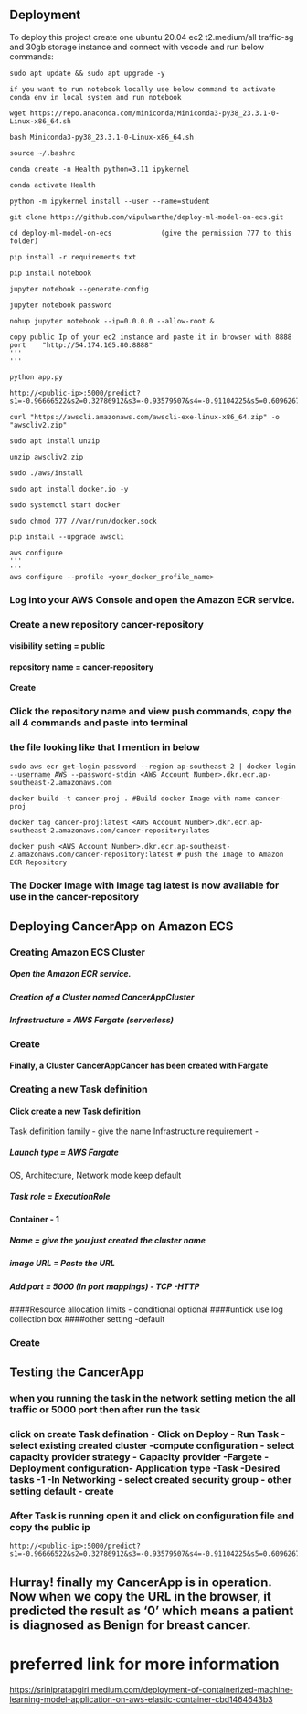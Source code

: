 
## Deployment

To deploy this project create one ubuntu 20.04 ec2 t2.medium/all traffic-sg and 30gb storage instance and connect with vscode and run below commands:

```
sudo apt update && sudo apt upgrade -y
```
```
if you want to run notebook locally use below command to activate conda env in local system and run notebook

wget https://repo.anaconda.com/miniconda/Miniconda3-py38_23.3.1-0-Linux-x86_64.sh
```
```
bash Miniconda3-py38_23.3.1-0-Linux-x86_64.sh
```
```
source ~/.bashrc
```
```
conda create -n Health python=3.11 ipykernel
```
```
conda activate Health
```
```
python -m ipykernel install --user --name=student
```
```
git clone https://github.com/vipulwarthe/deploy-ml-model-on-ecs.git
```
```
cd deploy-ml-model-on-ecs            (give the permission 777 to this folder)
```
```
pip install -r requirements.txt
```
```
pip install notebook
```
```
jupyter notebook --generate-config
```
```
jupyter notebook password
```
```
nohup jupyter notebook --ip=0.0.0.0 --allow-root &
```
```
copy public Ip of your ec2 instance and paste it in browser with 8888 port    "http://54.174.165.80:8888"
'''
'''

python app.py
```
```
http://<public-ip>:5000/predict?s1=-0.96666522&s2=0.32786912&s3=-0.93579507&s4=-0.91104225&s5=0.60962671&s6=0.36569592&s7=-0.10914833&s8=-0.62181482&s9=-0.63860111&s10=0.53651178&s11=-0.46379509&s12=0.5132434&s13=-0.45632075&s14=-0.59189989&s15=0.67370318&s16=1.26928541&s17=2.17185315&s18=1.12535098&s19=0.64821758&s20=1.09244461&s21=-0.96440581&s22=-0.08750638&s23=-0.94145109&s24=-0.84547739&s25=-0.07511418&s26=-0.01862761&s27=-0.10400188&s28=-0.47718048&s29=-0.5634723&s30=0.05526303
```
```
curl "https://awscli.amazonaws.com/awscli-exe-linux-x86_64.zip" -o "awscliv2.zip"
```
```
sudo apt install unzip
```
```
unzip awscliv2.zip
```
```
sudo ./aws/install
```
```
sudo apt install docker.io -y
```
```
sudo systemctl start docker 
```
```
sudo chmod 777 //var/run/docker.sock
```
```
pip install --upgrade awscli
```
```
aws configure
'''
'''
aws configure --profile <your_docker_profile_name>
```
### Log into your AWS Console and open the Amazon ECR service.
### Create a new repository cancer-repository 
#### visibility setting = public
#### repository name = cancer-repository
#### Create 

### Click the repository name and view push commands, copy the all 4 commands and paste into terminal


### the file looking like that I mention in below 
```
sudo aws ecr get-login-password --region ap-southeast-2 | docker login --username AWS --password-stdin <AWS Account Number>.dkr.ecr.ap-southeast-2.amazonaws.com
```
```
docker build -t cancer-proj . #Build docker Image with name cancer-proj
```
```
docker tag cancer-proj:latest <AWS Account Number>.dkr.ecr.ap-southeast-2.amazonaws.com/cancer-repository:lates
```
```
docker push <AWS Account Number>.dkr.ecr.ap-southeast-2.amazonaws.com/cancer-repository:latest # push the Image to Amazon ECR Repository
```
### The Docker Image with Image tag latest is now available for use in the cancer-repository
## Deploying CancerApp on Amazon ECS
### Creating Amazon ECS Cluster
##### Open the Amazon ECR service.
##### Creation of a Cluster named CancerAppCluster
##### Infrastructure = AWS Fargate (serverless)
### Create 
#### Finally, a Cluster CancerAppCancer has been created with Fargate 
### Creating a new Task definition
#### Click create a new Task definition
Task definition family - give the name
Infrastructure requirement - 
##### Launch type = AWS Fargate 
OS, Architecture, Network mode keep default
##### Task role = ExecutionRole
#### Container - 1 
##### Name = give the you just created the cluster name
##### image URL = Paste the URL 
##### Add port = 5000 (In port mappings) - TCP -HTTP
####Resource allocation limits - conditional  optional
####untick use log collection box 
####other setting -default 
### Create
## Testing the CancerApp
### when you running the task in the network setting metion the all traffic or 5000 port then after run the task
### click on create Task defination - Click on Deploy - Run Task - select existing created cluster -compute configuration - select capacity provider strategy - Capacity provider -Fargete -Deployment configuration- Application type -Task -Desired tasks -1 -In Networking - select created security group - other setting default - create

### After Task is running open it and click on configuration file and copy the public ip 
```
http://<public-ip>:5000/predict?s1=-0.96666522&s2=0.32786912&s3=-0.93579507&s4=-0.91104225&s5=0.60962671&s6=0.36569592&s7=-0.10914833&s8=-0.62181482&s9=-0.63860111&s10=0.53651178&s11=-0.46379509&s12=0.5132434&s13=-0.45632075&s14=-0.59189989&s15=0.67370318&s16=1.26928541&s17=2.17185315&s18=1.12535098&s19=0.64821758&s20=1.09244461&s21=-0.96440581&s22=-0.08750638&s23=-0.94145109&s24=-0.84547739&s25=-0.07511418&s26=-0.01862761&s27=-0.10400188&s28=-0.47718048&s29=-0.5634723&s30=0.05526303
```
## Hurray! finally my CancerApp is in operation. Now when we copy the URL in the browser, it predicted the result as ‘0’ which means a patient is diagnosed as Benign for breast cancer.
# preferred link for more information

https://srinipratapgiri.medium.com/deployment-of-containerized-machine-learning-model-application-on-aws-elastic-container-cbd1464643b3

